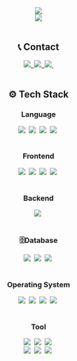 <!-- 헤더 -->
<div align="center">
  <img src="https://capsule-render.vercel.app/api?type=speech&color=auto&height=150&section=header&text=Soojin's%20Github&fontSize=70" />
</div>

<div align="center">
    <img src="https://readme-typing-svg.demolab.com/?lines=Welcome+to+Soojin's+Github" />
</div>

<br>

<h2 align="center"> 📞 Contact </h2>
<div align="center">
  <a href="https://velog.io/@hsjsstn">
    <img src="https://img.shields.io/badge/Velog-1EBC8F?style=for-the-badge&logo=velog&logoColor=white" />&nbsp
  </a>
  <a href="mailto:sjhan034@naver.com">
    <img
      src="https://img.shields.io/badge/sjhan034@naver.com-2DB400?style=for-the-badge&logo=naver&logoColor=white"/>&nbsp
  </a>
  <a href="">
    <img
      src="https://img.shields.io/badge/sooziin-7289da?style=for-the-badge&logo=discord&logoColor=white"/>&nbsp
  </a>
</div>

<br>

<h2 align="center">⚙️ Tech Stack </h2>
<!-- Language -->
<h3 align="center">Language</h3>
<div align="center">
  <img src="https://img.shields.io/badge/python-3670A0?style=for-the-badge&logo=python&logoColor=ffdd54" />&nbsp
  <img src="https://img.shields.io/badge/java-%23ED8B00.svg?style=for-the-badge&logo=openjdk&logoColor=white" />&nbsp
  <img src="https://img.shields.io/badge/c-%2300599C.svg?style=for-the-badge&logo=c&logoColor=white" />&nbsp
  <img src="https://img.shields.io/badge/javascript-%23323330.svg?style=for-the-badge&logo=javascript&logoColor=%23F7DF1E" />&nbsp
</div>

<br>

<!-- Frontend -->
<h3 align="center">Frontend</h3>
<div align="center">
  <img src="https://img.shields.io/badge/html5-%23E34F26.svg?style=for-the-badge&logo=html5&logoColor=white" />&nbsp
  <img src="https://img.shields.io/badge/css3-%231572B6.svg?style=for-the-badge&logo=css3&logoColor=white" />&nbsp
  <img src="https://img.shields.io/badge/tailwindcss-%2338B2AC.svg?style=for-the-badge&logo=tailwind-css&logoColor=white" />&nbsp
  <img src="https://img.shields.io/badge/react-%2320232a.svg?style=for-the-badge&logo=react&logoColor=%2361DAFB" />&nbsp
</div>

<br>

<!-- Backend -->
<h3 align="center">Backend</h3>
<div align="center">
  <img src="https://img.shields.io/badge/flask-%23000.svg?style=for-the-badge&logo=flask&logoColor=white" />&nbsp
</div>

<br>

<!-- Database -->
<h3 align="center">🗄Database</h3>
<div align="center">
  <img src="https://img.shields.io/badge/mysql-4479A1.svg?style=for-the-badge&logo=mysql&logoColor=white" />&nbsp
  <img src="https://img.shields.io/badge/sqlite-%2307405e.svg?style=for-the-badge&logo=sqlite&logoColor=white" />&nbsp
  <img src="https://img.shields.io/badge/MariaDB-003545?style=for-the-badge&logo=mariadb&logoColor=white" />&nbsp
</div>

<br>

<!-- OS -->
<h3 align="center">Operating System</h3>
<div align="center">
  <img src="https://img.shields.io/badge/Linux-FCC624?style=for-the-badge&logo=linux&logoColor=black" />&nbsp
  <img src="https://img.shields.io/badge/Ubuntu-E95420?style=for-the-badge&logo=ubuntu&logoColor=white" />&nbsp
  <img src="https://img.shields.io/badge/mac%20os-000000?style=for-the-badge&logo=macos&logoColor=F0F0F0" />&nbsp
  <img src="https://img.shields.io/badge/Red%20Hat-EE0000?style=for-the-badge&logo=redhat&logoColor=white" />&nbsp
</div>

<br>

<!-- Tool -->
<h3 align="center">Tool</h3>
<div align="center">
  <img src="https://img.shields.io/badge/git-%23F05033.svg?style=for-the-badge&logo=git&logoColor=white" />&nbsp
  <img src="https://img.shields.io/badge/github-%23121011.svg?style=for-the-badge&logo=github&logoColor=white" />&nbsp
  <img src="https://img.shields.io/badge/VSCode-0078d7.svg?style=for-the-badge&logo=VSCode&logoColor=white" />&nbsp
  <br>
  <img src="https://img.shields.io/badge/unity-%23000000.svg?style=for-the-badge&logo=unity&logoColor=white" />&nbsp
  <img src="https://img.shields.io/badge/Notion-%23000000.svg?style=for-the-badge&logo=notion&logoColor=white" />&nbsp
  <img src="https://img.shields.io/badge/figma-%23F24E1E.svg?style=for-the-badge&logo=figma&logoColor=white" />&nbsp
</div>

<br>

<!--<h2 align="center"> 📊 Github Status </h2>

<div align="center">
  <img src="https://github-readme-stats.vercel.app/api?username=hsjsstn&show_icons=true&theme=radical" alt="Soojin's GitHub stats" />
</div>
<br> -->
<!-- Top Languages -->
<!-- <div align="center">
  <img src="https://github-readme-stats.vercel.app/api/top-langs/?username=hsjsstn&layout=compact" />
</div> -->
